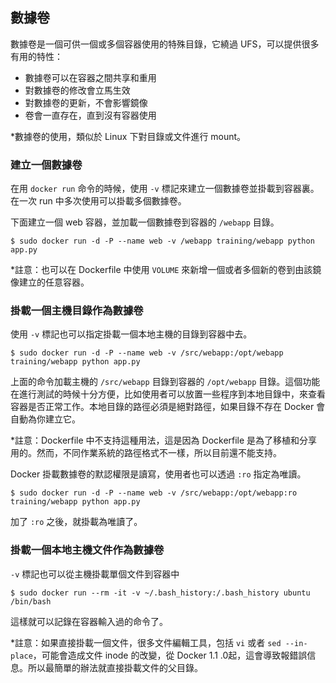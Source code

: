 ## 數據卷
數據卷是一個可供一個或多個容器使用的特殊目錄，它繞過 UFS，可以提供很多有用的特性：
* 數據卷可以在容器之間共享和重用
* 對數據卷的修改會立馬生效
* 對數據卷的更新，不會影響鏡像
* 卷會一直存在，直到沒有容器使用

*數據卷的使用，類似於 Linux 下對目錄或文件進行 mount。


### 建立一個數據卷
在用 `docker run` 命令的時候，使用 `-v` 標記來建立一個數據卷並掛載到容器裏。在一次 run 中多次使用可以掛載多個數據卷。

下面建立一個 web 容器，並加載一個數據卷到容器的 `/webapp` 目錄。
```
$ sudo docker run -d -P --name web -v /webapp training/webapp python app.py
```
*註意：也可以在 Dockerfile 中使用 `VOLUME` 來新增一個或者多個新的卷到由該鏡像建立的任意容器。

### 掛載一個主機目錄作為數據卷
使用 `-v` 標記也可以指定掛載一個本地主機的目錄到容器中去。
```
$ sudo docker run -d -P --name web -v /src/webapp:/opt/webapp training/webapp python app.py
```
上面的命令加載主機的 `/src/webapp` 目錄到容器的 `/opt/webapp`
目錄。這個功能在進行測試的時候十分方便，比如使用者可以放置一些程序到本地目錄中，來查看容器是否正常工作。本地目錄的路徑必須是絕對路徑，如果目錄不存在 Docker 會自動為你建立它。

*註意：Dockerfile 中不支持這種用法，這是因為 Dockerfile 是為了移植和分享用的。然而，不同作業系統的路徑格式不一樣，所以目前還不能支持。

Docker 掛載數據卷的默認權限是讀寫，使用者也可以透過 `:ro` 指定為唯讀。
```
$ sudo docker run -d -P --name web -v /src/webapp:/opt/webapp:ro
training/webapp python app.py
```
加了 `:ro` 之後，就掛載為唯讀了。

### 掛載一個本地主機文件作為數據卷
`-v` 標記也可以從主機掛載單個文件到容器中
```
$ sudo docker run --rm -it -v ~/.bash_history:/.bash_history ubuntu /bin/bash
```
這樣就可以記錄在容器輸入過的命令了。

*註意：如果直接掛載一個文件，很多文件編輯工具，包括 `vi` 或者 `sed --in-place`，可能會造成文件 inode 的改變，從 Docker 1.1
.0起，這會導致報錯誤信息。所以最簡單的辦法就直接掛載文件的父目錄。
